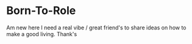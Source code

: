 # Born-To-Role
Am new here I need a real vibe / great friend's to share ideas on how to make a good living. Thank's 
